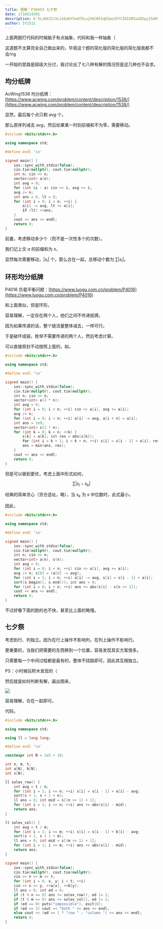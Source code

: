 ```yaml
---
title: 题解：P10453 七夕祭
date: 1716514391
description: b'5LiK6Z2i5Lik6aKY5omT5Luj56CB55qE5pe25YCZ6ISR5a2Q5pyJ54K55oq96LGh77yM5Luj56CB5ZKM5oiR5LiA5qC35oq96LGh77yICgrov5npgZPpopjkuI3lpKrnrpflrozlhajoh6rlt7HlgZrlh7rmnaXnmoTvvIzmr5Xnq5/ov5nkuKrpopjnmoTnroDljJbniYjnmoTnroDljJbniYjnmoTnroDljJbniYjmiJHpg73kuI3kvJovbmcKCuS4gOW8gOWni+eahOaAnei3r+aYr+i2hee6p+Wkp+WIhuiuqO+8jOaIkeiuqOiuuuWHuuS6huS4g+WFq+enjeacieino+eahOaDheWGteS9huaYr+i/meWHoOenjeS5n+S4jeS8muaxguOAggoKIyMg5Z2H5YiG57q454mMCgpBY1dpbmcxNTM2IOWdhw=='
author: 371511
---
```


上面两题打代码的时候脑子有点抽象，代码和我一样抽象（

这道题不太算完全自己做出来的，毕竟这个题的简化版的简化版的简化版我都不会/ng

一开始的思路是超级大分讨，我讨论出了七八种有解的情况但是这几种也不会求。

## 均分纸牌

AcWing1536 均分纸牌：[https://www.acwing.com/problem/content/description/1538/](https://www.acwing.com/problem/content/description/1538/)

显然，最后每个点只剩 $\mathit{avg}$ 个。

那么原序列减去 $\mathit{avg}$，然后如果某一时刻前缀和不为零，需要移动。

```cpp
#include <bits/stdc++.h>

using namespace std;

#define endl '\n'

signed main() {
    ios::sync_with_stdio(false);
    cin.tie(nullptr), cout.tie(nullptr);
    int n; cin >> n;
    vector<int> a(n);
    int avg = 0;
    for (int &i : a) cin >> i, avg += i;
    avg /= n;
    int ans = 0, lt = 0;
    for (int i = 0; i < n; ++i) {
    	a[i] -= avg, lt += a[i];
    	if (lt) ++ans;
    }
    cout << ans << endl;
	return 0;
}
```

前置，考虑移动多少个（而不是一次性多个的次数）。

我们记上文 $a$ 的前缀和为 $s$，

显然每次需要移动，$|s_i|$ 个，那么合在一起，总移动个数为 $\sum|s_i|$。

## 环形均分纸牌

P4016 负载平衡问题：[https://www.luogu.com.cn/problem/P4016](https://www.luogu.com.cn/problem/P4016)

和上面类似，但是环形。

容易理解，一定存在两个人，他们之间不传递纸牌。

因为如果传递的话，整个链流量整体减去，一样可行。

于是破环成链，枚举不需要传递的两个人，然后考虑计算。

可以直接原封不动按照上面的，如，

```cpp
#include <bits/stdc++.h>

using namespace std;

#define endl '\n'

signed main() {
    ios::sync_with_stdio(false);
    cin.tie(nullptr), cout.tie(nullptr);
    int n; cin >> n;
    vector<int> a(2 * n);
    int avg = 0;
    for (int i = 0; i < n; ++i) cin >> a[i], avg += a[i];
    avg /= n;
    for (int i = 0; i < n; ++i) a[i] -= avg, a[i + n] = a[i];
    int ans = 1e9;
    vector<int> s(2 * n);
    for (int k = 0; k < n; ++k) {
    	s[k] = a[k]; int res = abs(s[k]);
    	for (int i = k + 1; i < k + n; ++i) s[i] = s[i - 1] + a[i], res += abs(s[i]);
    	ans = min(ans, res);
    }
    cout << ans << endl;
	return 0;
}
```

但是可以做到更优，考虑上面中形式如何，

$$
\sum|s_i-s_k|
$$

经典的简单贪心（货仓选址，略），当 $s_k$ 为 $s$ 中位数时，此式最小。

因此，

```cpp
#include <bits/stdc++.h>

using namespace std;

#define endl '\n'

signed main() {
    ios::sync_with_stdio(false);
    cin.tie(nullptr), cout.tie(nullptr);
    int n; cin >> n;
    vector<int> a(n), s(n);
    int avg = 0;
    for (int i = 0; i < n; ++i) cin >> a[i], avg += a[i];
    avg /= n; s[0] = (a[0] -= avg);
    for (int i = 1; i < n; ++i) a[i] -= avg, s[i] = s[i - 1] + a[i];
    sort(s.begin(), s.end()); int ans = 0;
    for (int i = 0; i < n; ++i) ans += abs(s[i] - s[n >> 1]);
    cout << ans << endl;
	return 0;
}
```

不过好像下面的跑的也不快，甚至比上面的略慢。

## 七夕祭

考虑到行、列独立。因为在行上操作不影响列，在列上操作不影响行。

更重要的，当我们把需要的东西移到一个位置，容易发现其实方案很多。

只需要每一个中间过程都是最有的，整体不绕路即可，因此其互相独立。

PS：小时候玩积木发现的（

然后就是如何判断有解，画出图来，

![](https://cdn.luogu.com.cn/upload/image_hosting/ajvwbi17.png)

容易理解，合在一起即可。

代码，

```cpp
#include <bits/stdc++.h>

using namespace std;

using ll = long long;

#define endl '\n'

constexpr int N = 1e5 + 10;

int n, m, t;
int a[N], b[N];
int s[N];

ll solev_row() {
	int avg = t / n;
	for (int i = 1; i <= n; ++i) s[i] = s[i - 1] + a[i] - avg;
	sort(s + 1, s + 1 + n);
	ll ans = 0; int mid = s[(n >> 1) + 1];
	for (int i = 1; i <= n; ++i) ans += abs(s[i] - mid);
	return ans;
}

ll solev_col() {
	int avg = t / m;
	for (int i = 1; i <= m; ++i) s[i] = s[i - 1] + b[i] - avg;
	sort(s + 1, s + 1 + m);
	ll ans = 0; int mid = s[(m >> 1) + 1];
	for (int i = 1; i <= m; ++i) ans += abs(s[i] - mid);
	return ans;
}

signed main() {
    ios::sync_with_stdio(false);
    cin.tie(nullptr), cout.tie(nullptr);
    cin >> n >> m >> t;
    for (int i = 0, x, y; i < t; ++i)
    cin >> x >> y, ++a[x], ++b[y];
    ll ans = 0; int ed = 0;
    if (t % n == 0) ans += solev_row(), ed |= 1;
    if (t % m == 0) ans += solev_col(), ed |= 2;
    if (ed == 0) puts("impossible"), exit(0);
    if (ed == 3) cout << "both " << ans << endl;
    else cout << (ed == 1 ? "row " : "column ") << ans << endl;
	return 0;
}
```

